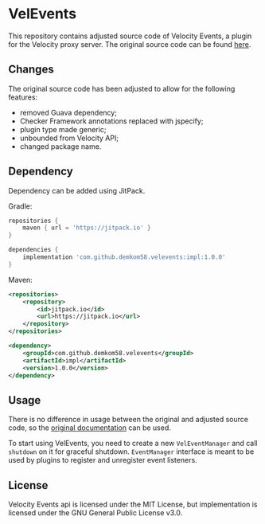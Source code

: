 # VelEvents

This repository contains adjusted source code of Velocity Events, a plugin for the Velocity proxy server. 
The original source code can be found [here](https://github.com/PaperMC/Velocity).

## Changes
The original source code has been adjusted to allow for the following features:
- removed Guava dependency;
- Checker Framework annotations replaced with jspecify;
- plugin type made generic;
- unbounded from Velocity API;
- changed package name.

## Dependency
Dependency can be added using JitPack.

Gradle:
```gradle
repositories {
    maven { url = 'https://jitpack.io' }
}

dependencies {
    implementation 'com.github.demkom58.velevents:impl:1.0.0'
}
```

Maven:
```xml
<repositories>
    <repository>
        <id>jitpack.io</id>
        <url>https://jitpack.io</url>
    </repository>
</repositories>

<dependency>
    <groupId>com.github.demkom58.velevents</groupId>
    <artifactId>impl</artifactId>
    <version>1.0.0</version>
</dependency>
```

## Usage

There is no difference in usage between the original and adjusted source code, so
the [original documentation](https://docs.papermc.io/velocity/dev/event-api) can be used.

To start using VelEvents, you need to create a new `VelEventManager` and call
`shutdown` on it for graceful shutdown. `EventManager` interface is meant
to be used by plugins to register and unregister event listeners.

## License

Velocity Events api is licensed under the MIT License,
but implementation is licensed under the GNU General Public License v3.0.
